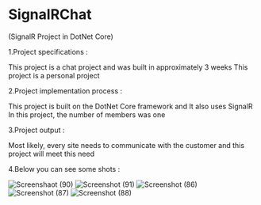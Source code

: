 # SignalRChat
(SignalR Project in DotNet Core)

1.Project specifications :

This project is a chat project and was built 
in approximately 3 weeks
This project is a personal project


2.Project implementation process :

This project is built on the DotNet Core 
framework and It also uses SignalR
In this project, the number of members 
was one


3.Project output :

Most likely, every site needs to 
communicate with the 
customer and this project will 
meet this need

4.Below you can see some shots :



![Screenshaot (90)](https://user-images.githubusercontent.com/63494589/163427443-4ceda8ee-248c-4e3d-82eb-faeafde021c6.png)
![Screenshot (91)](https://user-images.githubusercontent.com/63494589/163427550-00b9e5f4-4881-4dec-ab35-b33f348fee11.png)
![Screenshot (86)](https://user-images.githubusercontent.com/63494589/163427458-1d7d99b1-1ee2-42cd-9a49-24d9fec29b73.png)
![Screenshot (87)](https://user-images.githubusercontent.com/63494589/163427475-26d333f3-4447-4b7b-8f79-695c0e8c33e8.png)
![Screenshot (88)](https://user-images.githubusercontent.com/63494589/163427508-afee54f3-b67b-4928-a26e-cbefa420293a.png)

